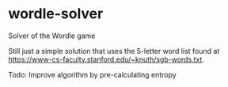 # wordle-solver
Solver of the Wordle game

Still just a simple solution that uses the 5-letter word list found at https://www-cs-faculty.stanford.edu/~knuth/sgb-words.txt.

Todo: Improve algorithm by pre-calculating entropy



